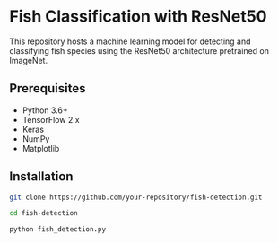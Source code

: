 # Fish Classification with ResNet50

This repository hosts a machine learning model for detecting and classifying fish species using the ResNet50 architecture pretrained on ImageNet.

## Prerequisites

- Python 3.6+
- TensorFlow 2.x
- Keras
- NumPy
- Matplotlib

## Installation

```bash
git clone https://github.com/your-repository/fish-detection.git

cd fish-detection

python fish_detection.py



